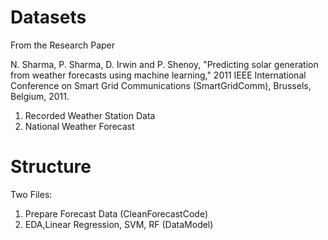 # Datasets
From the Research Paper

N. Sharma, P. Sharma, D. Irwin and P. Shenoy, "Predicting solar generation from weather forecasts using machine learning," 2011 IEEE International Conference on Smart Grid Communications (SmartGridComm), Brussels, Belgium, 2011.

 1. Recorded Weather Station Data
 2. National Weather Forecast
# Structure
Two Files:
 1. Prepare Forecast Data (CleanForecastCode)
 2. EDA,Linear Regression, SVM, RF (DataModel)
